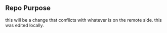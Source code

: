 ## Repo Purpose 
this will be a change that conflicts with whatever is on the remote side.
this was edited locally.

